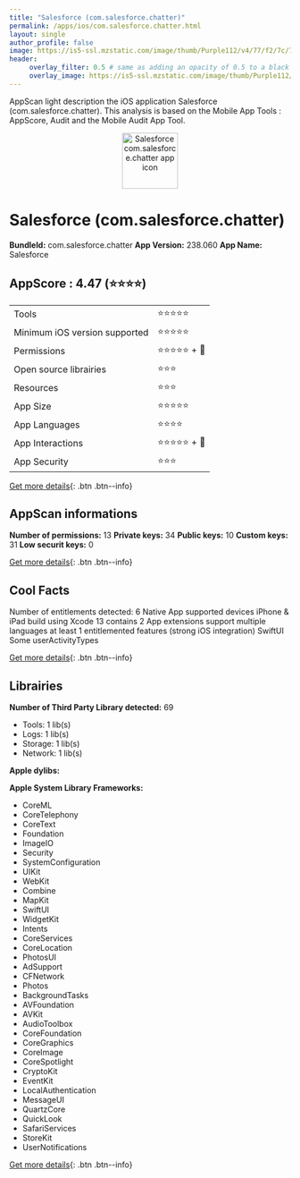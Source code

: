 ```yaml
---
title: "Salesforce (com.salesforce.chatter)"
permalink: /apps/ios/com.salesforce.chatter.html
layout: single
author_profile: false
image: https://is5-ssl.mzstatic.com/image/thumb/Purple112/v4/77/f2/7c/77f27c4a-776f-86ff-0c9b-4e066fdcc219/AppIcon-1x_U007emarketing-0-7-0-0-85-220.png/512x512bb.jpg
header: 
     overlay_filter: 0.5 # same as adding an opacity of 0.5 to a black background
     overlay_image: https://is5-ssl.mzstatic.com/image/thumb/Purple112/v4/77/f2/7c/77f27c4a-776f-86ff-0c9b-4e066fdcc219/AppIcon-1x_U007emarketing-0-7-0-0-85-220.png/512x512bb.jpg
---
```

AppScan light description the iOS application Salesforce (com.salesforce.chatter). This analysis is based on the Mobile App Tools : AppScore, Audit and the Mobile Audit App Tool.

  
  
<div style="text-align: center;"><img src="https://is5-ssl.mzstatic.com/image/thumb/Purple112/v4/77/f2/7c/77f27c4a-776f-86ff-0c9b-4e066fdcc219/AppIcon-1x_U007emarketing-0-7-0-0-85-220.png/512x512bb.jpg" width="100" height="100" alt="Salesforce com.salesforce.chatter app icon"></div>  
  
# Salesforce (com.salesforce.chatter)

**BundleId:** com.salesforce.chatter
**App Version:** 238.060
**App Name:** Salesforce


## AppScore : 4.47 (⭐️⭐️⭐️⭐️) 

<table>
<tr><td> Tools </td><td> ⭐️⭐️⭐️⭐️⭐️ </td></tr>
<tr><td> Minimum iOS version supported </td><td> ⭐️⭐️⭐️⭐️⭐️ </td></tr>
<tr><td> Permissions </td><td> ⭐️⭐️⭐️⭐️⭐️ + 🌟 </td></tr>
<tr><td> Open source librairies </td><td> ⭐️⭐️⭐️ </td></tr>
<tr><td> Resources </td><td> ⭐️⭐️⭐️ </td></tr>
<tr><td> App Size </td><td> ⭐️⭐️⭐️⭐️⭐️ </td></tr>
<tr><td> App Languages </td><td> ⭐️⭐️⭐️⭐️ </td></tr>
<tr><td> App Interactions </td><td> ⭐️⭐️⭐️⭐️⭐️ + 🌟 </td></tr>
<tr><td> App Security </td><td> ⭐️⭐️⭐️ </td></tr>
</table>

[Get more details](/pricing.html){: .btn .btn--info}  
  
## AppScan informations 

**Number of permissions:** 13
**Private keys:** 34
**Public keys:** 10
**Custom keys:** 31
**Low securit keys:** 0
  
[Get more details](/pricing.html){: .btn .btn--info}

## Cool Facts

Number of entitlements detected: 6
Native App
supported devices iPhone & iPad
build using Xcode 13
contains 2 App extensions
support multiple languages
at least 1 entitlemented features (strong iOS integration)
SwiftUI
Some userActivityTypes
  
[Get more details](/pricing.html){: .btn .btn--info}

## Librairies 
**Number of Third Party Library detected:** 69
- Tools: 1 lib(s)
- Logs: 1 lib(s)
- Storage: 1 lib(s)
- Network: 1 lib(s)

**Apple dylibs:**


**Apple System Library Frameworks:**
- CoreML
- CoreTelephony
- CoreText
- Foundation
- ImageIO
- Security
- SystemConfiguration
- UIKit
- WebKit
- Combine
- MapKit
- SwiftUI
- WidgetKit
- Intents
- CoreServices
- CoreLocation
- PhotosUI
- AdSupport
- CFNetwork
- Photos
- BackgroundTasks
- AVFoundation
- AVKit
- AudioToolbox
- CoreFoundation
- CoreGraphics
- CoreImage
- CoreSpotlight
- CryptoKit
- EventKit
- LocalAuthentication
- MessageUI
- QuartzCore
- QuickLook
- SafariServices
- StoreKit
- UserNotifications


  
[Get more details](/pricing.html){: .btn .btn--info}


